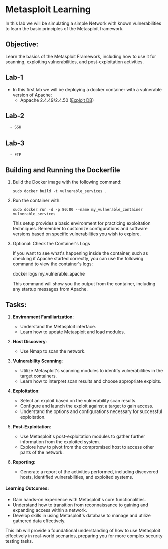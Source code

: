 # Metasploit Learning

In this lab we will be simulating a simple Network with known vulnerabilities to learn the basic principles of the Metasploit framework.

## Objective:
Learn the basics of the Metasploit Framework, including how to use it for scanning, exploiting vulnerabilities, and post-exploitation activities.

## Lab-1
   - In this first lab we will be deploying a docker container with a vulnerable version of Apache:
      - Appache 2.4.49/2.4.50 ([Exploit DB](https://www.exploit-db.com/exploits/50512))

## Lab-2 
      - SSH

## Lab-3
      - FTP

## Building and Running the Dockerfile

   1. Build the Docker image with the following command:

      ```
      sudo docker build -t vulnerable_services .
      ```
      
   2. Run the container with:

      ```
      sudo docker run -d -p 80:80 --name my_vulnerable_container vulnerable_services
      ```

      This setup provides a basic environment for practicing exploitation techniques. Remember to customize configurations and software versions based on specific vulnerabilities you wish to explore.

   3. Optional: Check the Container's Logs

      If you want to see what's happening inside the container, such as checking if Apache started correctly, you can use the following command to view the container's logs:

      docker logs my_vulnerable_apache

      This command will show you the output from the container, including any startup messages from Apache.

## Tasks:
1. **Environment Familiarization**:
   - Understand the Metasploit interface.
   - Learn how to update Metasploit and load modules.

2. **Host Discovery**:
   - Use Nmap to scan the network.

3. **Vulnerability Scanning**:
   - Utilize Metasploit's scanning modules to identify vulnerabilities in the target containers.
   - Learn how to interpret scan results and choose appropriate exploits.

4. **Exploitation**:
   - Select an exploit based on the vulnerability scan results.
   - Configure and launch the exploit against a target to gain access.
   - Understand the options and configurations necessary for successful exploitation.

5. **Post-Exploitation**:
   - Use Metasploit's post-exploitation modules to gather further information from the exploited system.
   - Explore how to pivot from the compromised host to access other parts of the network.

6. **Reporting**:
   - Generate a report of the activities performed, including discovered hosts, identified vulnerabilities, and exploited systems.

#### Learning Outcomes:
- Gain hands-on experience with Metasploit's core functionalities.
- Understand how to transition from reconnaissance to gaining and expanding access within a network.
- Develop skills in using Metasploit's database to manage and utilize gathered data effectively.

This lab will provide a foundational understanding of how to use Metasploit effectively in real-world scenarios, preparing you for more complex security testing tasks.
